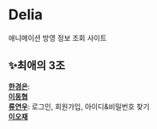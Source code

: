 # Delia
애니메이션 방영 정보 조회 사이트

## ✨최애의 3조
**[한경은](https://github.com/hankyungeun)**:  <br>
**[이동협](https://github.com/Leedonghyeob)** <br>
**[류연우](https://github.com/ryu5110)**: 로그인, 회원가입, 아이디&비밀번호 찾기 <br>
**[이오재](https://github.com/ojlee6207)** <br>

